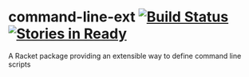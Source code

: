 # command-line-ext [![Build Status](https://travis-ci.org/jackfirth/command-line-ext.svg?branch=master)](https://travis-ci.org/jackfirth/command-line-ext) [![Stories in Ready](https://badge.waffle.io/jackfirth/command-line-ext.png?label=ready&title=Ready)](https://waffle.io/jackfirth/command-line-ext)

A Racket package providing an extensible way to define command line scripts
